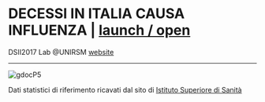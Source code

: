 # DECESSI IN ITALIA CAUSA INFLUENZA | [launch / open](https://github.com/elisabettacelli/dsii-2017-unirsm.github.io/blob/master/elisabetta.celli/index.html)

 
DSII2017 Lab @UNIRSM [website](http://dsii-2017-unirsm.github.io)

----

![gdocP5](http://imgur.com/a/554b0)

Dati statistici di riferimento ricavati dal sito di [Istituto Superiore di Sanità](https://www.iss.it/site/mortalita/Scripts/SelCause.asp)
